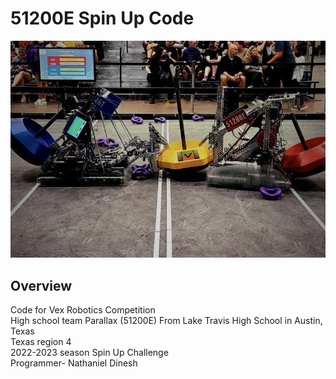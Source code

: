# 51200E Spin Up Code
<div align='center'>
<img src="TugWith46T.png" alt="Tug Against 46T" title="Tug Pic">
</div>

## Overview
Code for Vex Robotics Competition  
High school team Parallax (51200E) 
From Lake Travis High School in Austin, Texas  
Texas region 4  
2022-2023 season Spin Up Challenge    
Programmer- Nathaniel Dinesh
